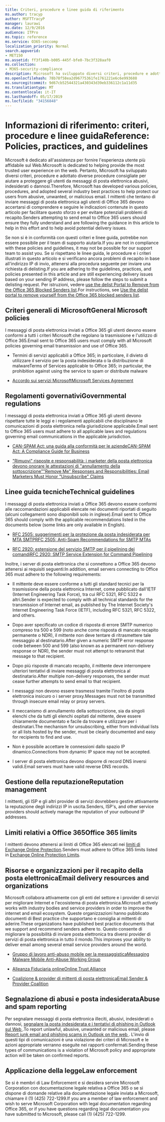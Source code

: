 ```yaml
---
title: Criteri, procedure e linee guida di riferimento
ms.author: tracyp
author: MSFTTracyP
manager: laurawi
ms.date: 12/9/2016
audience: ITPro
ms.topic: reference
ms.service: O365-seccomp
localization_priority: Normal
search.appverid:
- MET150
ms.assetid: ff3f140b-b005-445f-bfe0-7bc3f328aaf0
ms.collection:
- M365-security-compliance
description: Microsoft ha sviluppato diversi criteri, procedure e adottato diverse procedure consigliate per aiutare a proteggere gli utenti da messaggi di posta elettronica abusivi, indesiderati o dannosi.
ms.openlocfilehash: 78b78f58ea2d96775361fe1761221e6c6e993688
ms.sourcegitcommit: 9d67cb52544321a430343d39eb336112c1a11d35
ms.translationtype: MT
ms.contentlocale: it-IT
ms.lasthandoff: 05/17/2019
ms.locfileid: "34156848"
---
```

# <a name="reference-policies-practices-and-guidelines"></a><span data-ttu-id="4c52c-103">Informazioni di riferimento: criteri, procedure e linee guida</span><span class="sxs-lookup"><span data-stu-id="4c52c-103">Reference: Policies, practices, and guidelines</span></span>
  
<span data-ttu-id="4c52c-104">Microsoft è dedicato all'assistenza per fornire l'esperienza utente più affidabile sul Web.</span><span class="sxs-lookup"><span data-stu-id="4c52c-104">Microsoft is dedicated to helping provide the most trusted user experience on the web.</span></span> <span data-ttu-id="4c52c-105">Pertanto, Microsoft ha sviluppato diversi criteri, procedure e adottato diverse procedure consigliate per aiutare a proteggere gli utenti da messaggi di posta elettronica abusivi, indesiderati o dannosi.</span><span class="sxs-lookup"><span data-stu-id="4c52c-105">Therefore, Microsoft has developed various policies, procedures, and adopted several industry best practices to help protect our users from abusive, unwanted, or malicious email.</span></span> <span data-ttu-id="4c52c-106">I mittenti che tentano di inviare messaggi di posta elettronica agli utenti di Office 365 devono accertarsi di comprendere e seguire le indicazioni contenute in questo articolo per facilitare questo sforzo e per evitare potenziali problemi di recapito.</span><span class="sxs-lookup"><span data-stu-id="4c52c-106">Senders attempting to send email to Office 365 users should ensure they fully understand and are following the guidance in this article to help in this effort and to help avoid potential delivery issues.</span></span>
  
<span data-ttu-id="4c52c-107">Se non si è in conformità con questi criteri e linee guida, potrebbe non essere possibile per il team di supporto aiutarla.</span><span class="sxs-lookup"><span data-stu-id="4c52c-107">If you are not in compliance with these policies and guidelines, it may not be possible for our support team to assist you.</span></span> <span data-ttu-id="4c52c-108">Se si rispettano le linee guida, le procedure e i criteri illustrati in questo articolo e si verificano ancora problemi di recapito in base all'indirizzo IP di invio, attenersi alla procedura seguente per inviare una richiesta di delisting.</span><span class="sxs-lookup"><span data-stu-id="4c52c-108">If you are adhering to the guidelines, practices, and policies presented in this article and are still experiencing delivery issues based on your sending IP address, please follow the steps to submit a delisting request.</span></span> <span data-ttu-id="4c52c-109">Per istruzioni, vedere [use the delist Portal to Remove from the Office 365 Blocked Senders list](use-the-delist-portal-to-remove-yourself-from-the-office-365-blocked-senders-lis.md).</span><span class="sxs-lookup"><span data-stu-id="4c52c-109">For instructions, see [Use the delist portal to remove yourself from the Office 365 blocked senders list](use-the-delist-portal-to-remove-yourself-from-the-office-365-blocked-senders-lis.md).</span></span>
  
## <a name="general-microsoft-policies"></a><span data-ttu-id="4c52c-110">Criteri generali di Microsoft</span><span class="sxs-lookup"><span data-stu-id="4c52c-110">General Microsoft policies</span></span>
<span data-ttu-id="4c52c-111"><a name="GenMsftPolicies"> </a></span><span class="sxs-lookup"><span data-stu-id="4c52c-111"></span></span>

<span data-ttu-id="4c52c-112">I messaggi di posta elettronica inviati a Office 365 gli utenti devono essere conformi a tutti i criteri Microsoft che regolano la trasmissione e l'utilizzo di Office 365.</span><span class="sxs-lookup"><span data-stu-id="4c52c-112">Email sent to Office 365 users must comply with all Microsoft policies governing email transmission and use of Office 365.</span></span>
  
- <span data-ttu-id="4c52c-113">Termini di servizi applicabili a Office 365; in particolare, il divieto di utilizzare il servizio per la posta indesiderata o la distribuzione di malware</span><span class="sxs-lookup"><span data-stu-id="4c52c-113">Terms of Services applicable to Office 365; in particular, the prohibition against using the service to spam or distribute malware</span></span>
    
- [<span data-ttu-id="4c52c-114">Accordo sui servizi Microsoft</span><span class="sxs-lookup"><span data-stu-id="4c52c-114">Microsoft Services Agreement</span></span>](https://www.microsoft.com/servicesagreement/)
    
## <a name="governmental-regulations"></a><span data-ttu-id="4c52c-115">Regolamenti governativi</span><span class="sxs-lookup"><span data-stu-id="4c52c-115">Governmental regulations</span></span>
<span data-ttu-id="4c52c-116"><a name="GovtRegulations"> </a></span><span class="sxs-lookup"><span data-stu-id="4c52c-116"></span></span>

<span data-ttu-id="4c52c-117">I messaggi di posta elettronica inviati a Office 365 gli utenti devono rispettare tutte le leggi e i regolamenti applicabili che disciplinano le comunicazioni di posta elettronica nella giurisdizione applicabile.</span><span class="sxs-lookup"><span data-stu-id="4c52c-117">Email sent to Office 365 users must adhere to all applicable laws and regulations governing email communications in the applicable jurisdiction.</span></span>
  
- [<span data-ttu-id="4c52c-118">CAN-SPAM Act: una guida alla conformità per le aziende</span><span class="sxs-lookup"><span data-stu-id="4c52c-118">CAN-SPAM Act: A Compliance Guide for Business</span></span>](https://www.ftc.gov/tips-advice/business-center/guidance/can-spam-act-compliance-guide-business)
    
- [<span data-ttu-id="4c52c-119">"Rimuovi" risposte e responsabilità: i marketer della posta elettronica devono onorare le attestazioni di "annullamento della sottoscrizione"</span><span class="sxs-lookup"><span data-stu-id="4c52c-119">"Remove Me" Responses and Responsibilities: Email Marketers Must Honor "Unsubscribe" Claims</span></span>](https://www.lawpublish.com/ftc-emai-marketers-unsubscribe-claims.mdl)
    
## <a name="technical-guidelines"></a><span data-ttu-id="4c52c-120">Linee guida tecniche</span><span class="sxs-lookup"><span data-stu-id="4c52c-120">Technical guidelines</span></span>
<span data-ttu-id="4c52c-121"><a name="TechGuidelines"> </a></span><span class="sxs-lookup"><span data-stu-id="4c52c-121"></span></span>

<span data-ttu-id="4c52c-122">I messaggi di posta elettronica inviati a Office 365 devono essere conformi alle raccomandazioni applicabili elencate nei documenti riportati di seguito (alcuni collegamenti sono disponibili solo in inglese).</span><span class="sxs-lookup"><span data-stu-id="4c52c-122">Email sent to Office 365 should comply with the applicable recommendations listed in the documents below (some links are only available in English).</span></span>
  
- [<span data-ttu-id="4c52c-123">RFC 2505: suggerimenti per la protezione da posta indesiderata per MTA SMTP</span><span class="sxs-lookup"><span data-stu-id="4c52c-123">RFC 2505: Anti-Spam Recommendations for SMTP MTAs</span></span>](https://www.ietf.org/rfc/rfc2505.txt)
    
- [<span data-ttu-id="4c52c-124">RFC 2920: estensione del servizio SMTP per il pipelining dei comandi</span><span class="sxs-lookup"><span data-stu-id="4c52c-124">RFC 2920: SMTP Service Extension for Command Pipelining</span></span>](https://www.ietf.org/rfc/rfc2920.txt)
    
<span data-ttu-id="4c52c-125">Inoltre, i server di posta elettronica che si connettono a Office 365 devono attenersi ai requisiti seguenti:</span><span class="sxs-lookup"><span data-stu-id="4c52c-125">In addition, email servers connecting to Office 365 must adhere to the following requirements:</span></span>
  
- <span data-ttu-id="4c52c-126">Il mittente deve essere conforme a tutti gli standard tecnici per la trasmissione della posta elettronica Internet, come pubblicato dall'IETF (Internet Engineering Task Force), tra cui RFC 5321, RFC 5322 e altri.</span><span class="sxs-lookup"><span data-stu-id="4c52c-126">Sender is expected to comply with all technical standards for the transmission of Internet email, as published by The Internet Society's Internet Engineering Task Force (IETF), including RFC 5321, RFC 5322, and others.</span></span> 
    
- <span data-ttu-id="4c52c-127">Dopo aver specificato un codice di risposta di errore SMTP numerico compreso tra 500 e 599 (noto anche come risposta di mancato recapito permanente o NDR), il mittente non deve tentare di ritrasmettere tale messaggio al destinatario.</span><span class="sxs-lookup"><span data-stu-id="4c52c-127">After given a numeric SMTP error response code between 500 and 599 (also known as a permanent non-delivery response or NDR), the sender must not attempt to retransmit that message to that recipient.</span></span>
    
- <span data-ttu-id="4c52c-128">Dopo più risposte di mancato recapito, il mittente deve interrompere ulteriori tentativi di inviare messaggi di posta elettronica al destinatario.</span><span class="sxs-lookup"><span data-stu-id="4c52c-128">After multiple non-delivery responses, the sender must cease further attempts to send email to that recipient.</span></span>
    
- <span data-ttu-id="4c52c-129">I messaggi non devono essere trasmessi tramite l'inoltro di posta elettronica insicuro o i server proxy.</span><span class="sxs-lookup"><span data-stu-id="4c52c-129">Messages must not be transmitted through insecure email relay or proxy servers.</span></span>
    
- <span data-ttu-id="4c52c-130">Il meccanismo di annullamento della sottoscrizione, sia da singoli elenchi che da tutti gli elenchi ospitati dal mittente, deve essere chiaramente documentato e facile da trovare e utilizzare per i destinatari.</span><span class="sxs-lookup"><span data-stu-id="4c52c-130">The mechanism for unsubscribing, either from individual lists or all lists hosted by the sender, must be clearly documented and easy for recipients to find and use.</span></span>
    
- <span data-ttu-id="4c52c-131">Non è possibile accettare le connessioni dallo spazio IP dinamico.</span><span class="sxs-lookup"><span data-stu-id="4c52c-131">Connections from dynamic IP space may not be accepted.</span></span>
    
- <span data-ttu-id="4c52c-132">I server di posta elettronica devono disporre di record DNS inversi validi.</span><span class="sxs-lookup"><span data-stu-id="4c52c-132">Email servers must have valid reverse DNS records.</span></span>
    
## <a name="reputation-management"></a><span data-ttu-id="4c52c-133">Gestione della reputazione</span><span class="sxs-lookup"><span data-stu-id="4c52c-133">Reputation management</span></span>
<span data-ttu-id="4c52c-134"><a name="RepManagement"> </a></span><span class="sxs-lookup"><span data-stu-id="4c52c-134"></span></span>

<span data-ttu-id="4c52c-135">I mittenti, gli ISP e gli altri provider di servizi dovrebbero gestire attivamente la reputazione degli indirizzi IP in uscita.</span><span class="sxs-lookup"><span data-stu-id="4c52c-135">Senders, ISP's, and other service providers should actively manage the reputation of your outbound IP addresses.</span></span>
  
## <a name="office-365-limits"></a><span data-ttu-id="4c52c-136">Limiti relativi a Office 365</span><span class="sxs-lookup"><span data-stu-id="4c52c-136">Office 365 limits</span></span>
<span data-ttu-id="4c52c-137"><a name="sectionSection4"> </a></span><span class="sxs-lookup"><span data-stu-id="4c52c-137"></span></span>

<span data-ttu-id="4c52c-138">I mittenti devono attenersi ai limiti di Office 365 elencati nei [limiti di Exchange Online Protection](https://technet.microsoft.com/library/exchange-online-protection-limits.aspx).</span><span class="sxs-lookup"><span data-stu-id="4c52c-138">Senders must adhere to Office 365 limits listed in [Exchange Online Protection Limits](https://technet.microsoft.com/library/exchange-online-protection-limits.aspx).</span></span>
  
## <a name="email-delivery-resources-and-organizations"></a><span data-ttu-id="4c52c-139">Risorse e organizzazioni per il recapito della posta elettronica</span><span class="sxs-lookup"><span data-stu-id="4c52c-139">Email delivery resources and organizations</span></span>
<span data-ttu-id="4c52c-140"><a name="sectionSection5"> </a></span><span class="sxs-lookup"><span data-stu-id="4c52c-140"></span></span>

<span data-ttu-id="4c52c-141">Microsoft collabora attivamente con gli enti del settore e i provider di servizi per migliorare Internet e l'ecosistema di posta elettronica.</span><span class="sxs-lookup"><span data-stu-id="4c52c-141">Microsoft actively works with industry bodies and service providers in order to improve the internet and email ecosystem.</span></span> <span data-ttu-id="4c52c-142">Queste organizzazioni hanno pubblicato documenti di Best practice che supportano e consiglia ai mittenti di aderire.</span><span class="sxs-lookup"><span data-stu-id="4c52c-142">These organizations have published best practice documents that we support and recommend senders adhere to.</span></span> <span data-ttu-id="4c52c-143">Questo consente di migliorare la possibilità di inviare posta elettronica tra diversi provider di servizi di posta elettronica in tutto il mondo.</span><span class="sxs-lookup"><span data-stu-id="4c52c-143">This improves your ability to deliver email among several email service providers around the world.</span></span>
  
- [<span data-ttu-id="4c52c-144">Gruppo di lavoro anti-abuso mobile per la messaggistica</span><span class="sxs-lookup"><span data-stu-id="4c52c-144">Messaging Malware Mobile Anti-Abuse Working Group</span></span>](https://www.m3aawg.org/)
    
- [<span data-ttu-id="4c52c-145">Alleanza Fiduciaria online</span><span class="sxs-lookup"><span data-stu-id="4c52c-145">Online Trust Alliance </span></span>](https://www.otalliance.org/resources)
    
- [<span data-ttu-id="4c52c-146">Coalizione &amp; provider di mittenti di posta elettronica</span><span class="sxs-lookup"><span data-stu-id="4c52c-146">Email Sender &amp; Provider Coalition</span></span>](http://www.espcoalition.org/)
    
## <a name="abuse-and-spam-reporting"></a><span data-ttu-id="4c52c-147">Segnalazione di abusi e posta indesiderata</span><span class="sxs-lookup"><span data-stu-id="4c52c-147">Abuse and spam reporting</span></span>
<span data-ttu-id="4c52c-148"><a name="AbuseSpamReports"> </a></span><span class="sxs-lookup"><span data-stu-id="4c52c-148"></span></span>

<span data-ttu-id="4c52c-149">Per segnalare messaggi di posta elettronica illeciti, abusivi, indesiderati o dannosi, [segnalare la posta indesiderata e i tentativi di phishing in Outlook sul Web ](report-junk-email-and-phishing-scams-in-outlook-on-the-web-eop.md).</span><span class="sxs-lookup"><span data-stu-id="4c52c-149">To report unlawful, abusive, unwanted or malicious email, please [Report junk email and phishing scams in Outlook on the web ](report-junk-email-and-phishing-scams-in-outlook-on-the-web-eop.md).</span></span> <span data-ttu-id="4c52c-150">L'invio di questi tipi di comunicazioni è una violazione dei criteri di Microsoft e le azioni appropriate verranno eseguite nei rapporti confermati.</span><span class="sxs-lookup"><span data-stu-id="4c52c-150">Sending these types of communications is a violation of Microsoft policy and appropriate action will be taken on confirmed reports.</span></span>
  
## <a name="law-enforcement"></a><span data-ttu-id="4c52c-151">Applicazione della legge</span><span class="sxs-lookup"><span data-stu-id="4c52c-151">Law enforcement</span></span>
<span data-ttu-id="4c52c-152"><a name="sectionSection7"> </a></span><span class="sxs-lookup"><span data-stu-id="4c52c-152"></span></span>

<span data-ttu-id="4c52c-153">Se si è membri di Law Enforcement e si desidera servire Microsoft Corporation con documentazione legale relativa a Office 365 o se si dispone di domande relative alla documentazione legale inviata a Microsoft, chiamare il (1) (425) 722-1299.</span><span class="sxs-lookup"><span data-stu-id="4c52c-153">If you are a member of law enforcement and wish to serve Microsoft Corporation with legal documentation regarding Office 365, or if you have questions regarding legal documentation you have submitted to Microsoft, please call (1) (425) 722-1299.</span></span>
  


